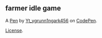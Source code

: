 farmer idle game
----------------


A [Pen](https://codepen.io/ytygrunn1ngark/pen/OJXbYyg) by [Yt_ygrunn1ngark456](https://codepen.io/ytygrunn1ngark) on [CodePen](https://codepen.io).

[License](https://codepen.io/ytygrunn1ngark/pen/OJXbYyg/license).